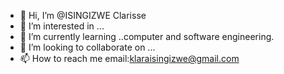 - 👋 Hi, I’m @ISINGIZWE Clarisse
- 👀 I’m interested in ...
- 🌱 I’m currently learning ..computer and software engineering.
- 💞️ I’m looking to collaborate on ...
- 📫 How to reach me email:klaraisingizwe@gmail.com

<!---
ISINGIZWEcla/ISINGIZWEcla is a ✨ special ✨ repository because its `README.md` (this file) appears on your GitHub profile.
You can click the Preview link to take a look at your changes.
--->
